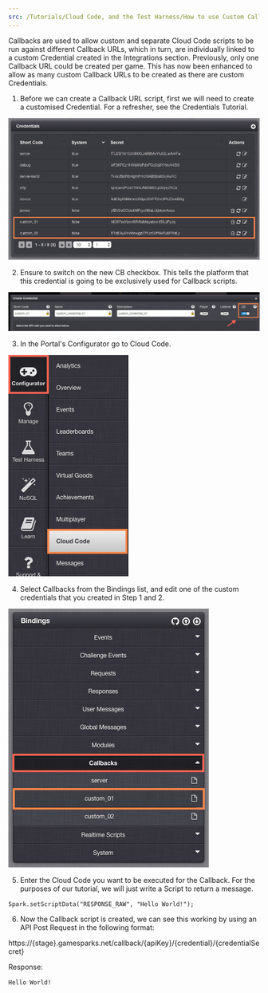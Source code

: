 ```yaml
---
src: /Tutorials/Cloud Code, and the Test Harness/How to use Custom Callback Urls.md
---
```


Callbacks are used to allow custom and separate Cloud Code scripts to be run against different Callback URLs, which in turn, are individually linked to a custom Credential created in the Integrations section.  Previously, only one Callback URL could be created per game.  This has now been enhanced to allow as many custom Callback URLs to be created as there are custom Credentials.

1. Before we can create a Callback URL script, first we will need to create a customised Credential. For a refresher, see the Credentials Tutorial.

![](img/CustomCallback1.png)

2.  Ensure to switch on the new CB checkbox.  This tells the platform that this credential is going to be exclusively used for Callback scripts.

![](img/CustomCallback2.png)

3. In the Portal's Configurator go to Cloud Code.

![](img/CustomCallback3.png)

4. Select Callbacks from the Bindings list, and edit one of the custom credentials that you created in Step 1 and 2.

![](img/CustomCallback4.png)

5. Enter the Cloud Code you want to be executed for the Callback. For the purposes of our tutorial, we will just write a Script to return a message.

```
Spark.setScriptData("RESPONSE_RAW", "Hello World!");
```

6. Now the Callback script is created, we can see this working by using an API Post Request in the following format:

https://{stage}.gamesparks.net/callback/{apiKey}/{credential}/{credentialSecret}

Response:

```
Hello World!
```
